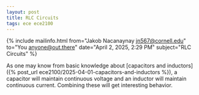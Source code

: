 ```yaml
---
layout: post
title: RLC Circuits
tags: ece ece2100
---
```


{% include mailinfo.html from="Jakob Nacanaynay <jn567@cornell.edu>" to="You <anyone@out.there>" date="April 2, 2025, 2:29 PM" subject="RLC Circuits" %}

As one may know from basic knowledge about [capacitors and inductors]({% post_url ece2100/2025-04-01-capacitors-and-inductors %}), a capacitor will maintain continuous voltage and an inductor will maintain continuous current. Combining these will get interesting behavior.
